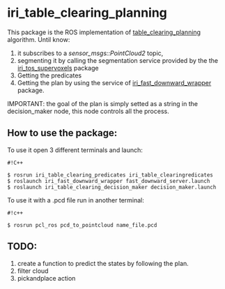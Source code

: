 # iri_table_clearing_planning #

This package is the ROS implementation of [table_clearing_planning](https://bitbucket.org/NicolaCov/table_clearing_planning) algorithm. 
Until know:
1. it subscribes to a *sensor_msgs::PointCloud2* topic,
2. segmenting it by calling the segmentation service provided by the the [iri_tos_supervoxels](https://github.com/NicolaCovallero/iri_tos_supervoxels) package
3. Getting the predicates 
4. Getting the plan by using the service of [iri_fast_downward_wrapper](https://bitbucket.org/NicolaCov/iri_fast_downward_wrapper) package.

IMPORTANT: the goal of the plan is simply setted as a string in the decision_maker node, this node controls all the process.

## How to use the package: ##
To use it open 3 different terminals and launch:

```
#!C++

$ rosrun iri_table_clearing_predicates iri_table_clearingredicates 
$ roslaunch iri_fast_downward_wrapper fast_downward_server.launch 
$ roslaunch iri_table_clearing_decision_maker decision_maker.launch 

```
To use it with a .pcd file run in another terminal:

```
#!c++

$ rosrun pcl_ros pcd_to_pointcloud name_file.pcd 

```


## TODO: ## 
1. create a function to predict the states by following the plan.
2. filter cloud
3. pickandplace action